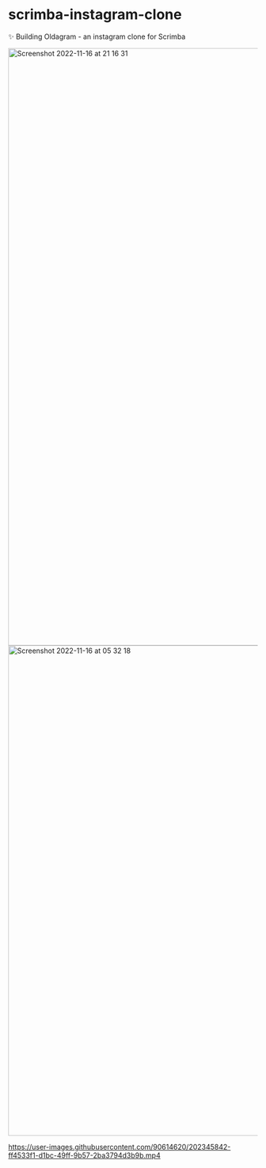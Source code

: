 # scrimba-instagram-clone
 ✨ Building Oldagram - an instagram clone for Scrimba 

<img width="1206" alt="Screenshot 2022-11-16 at 21 16 31" src="https://user-images.githubusercontent.com/90614620/202346589-32767ccf-ab74-48a7-a3ad-b9d0caea293f.png">


<img width="990" alt="Screenshot 2022-11-16 at 05 32 18" src="https://user-images.githubusercontent.com/90614620/202345865-806ebcc9-2344-414d-8de2-6059cc40bbe5.png">


https://user-images.githubusercontent.com/90614620/202345842-ff4533f1-d1bc-49ff-9b57-2ba3794d3b9b.mp4


